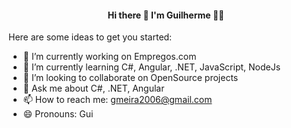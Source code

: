 <h4 align="center"> 
  Hi there 👋 I'm Guilherme 👨‍💻
</h4>






Here are some ideas to get you started:

- 🔭 I’m currently working on Empregos.com 
- 🌱 I’m currently learning C#, Angular, .NET, JavaScript, NodeJs
- 👯 I’m looking to collaborate on OpenSource projects
- 💬 Ask me about C#, .NET, Angular
- 📫 How to reach me: gmeira2006@gmail.com
- 😄 Pronouns: Gui

